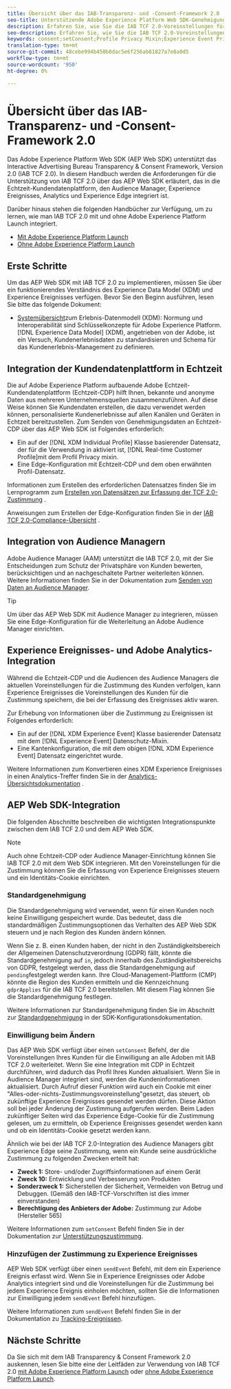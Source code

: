 ```yaml
---
title: Übersicht über das IAB-Transparenz- und -Consent-Framework 2.0
seo-title: Unterstützende Adobe Experience Platform Web SDK-Genehmigungsvoreinstellungen des Interactive Advertising Bureau Transparency & Consent Framework 2.0
description: Erfahren Sie, wie Sie die IAB TCF 2.0-Voreinstellungen für die Zustimmung mit Experience Platform Web SDK unterstützen.
seo-description: Erfahren Sie, wie Sie die IAB TCF 2.0-Voreinstellungen für die Zustimmung mit Experience Platform Web SDK unterstützen.
keywords: consent;setConsent;Profile Privacy Mixin;Experience Event Privacy Mixin;Privacy Mixin;IAB TCF 2.0;Real-time CDP;Real-time Customer Data Profile
translation-type: tm+mt
source-git-commit: 48cebe994b450b0dac5e6f256ab81827a7e8a0d5
workflow-type: tm+mt
source-wordcount: '950'
ht-degree: 0%

---
```



# Übersicht über das IAB-Transparenz- und -Consent-Framework 2.0

Das Adobe Experience Platform Web SDK (AEP Web SDK) unterstützt das Interactive Advertising Bureau Transparency &amp; Consent Framework, Version 2.0 (IAB TCF 2.0). In diesem Handbuch werden die Anforderungen für die Unterstützung von IAB TCF 2.0 über das AEP Web SDK erläutert, das in die Echtzeit-Kundendatenplattform, den Audience Manager, Experience Ereignisses, Analytics und Experience Edge integriert ist.

Darüber hinaus stehen die folgenden Handbücher zur Verfügung, um zu lernen, wie man IAB TCF 2.0 mit und ohne Adobe Experience Platform Launch integriert.

- [Mit Adobe Experience Platform Launch](./with-launch.md)
- [Ohne Adobe Experience Platform Launch](./without-launch.md)

## Erste Schritte

Um das AEP Web SDK mit IAB TCF 2.0 zu implementieren, müssen Sie über ein funktionierendes Verständnis des Experience Data Model (XDM) und Experience Ereignisses verfügen. Bevor Sie den Beginn ausführen, lesen Sie bitte das folgende Dokument:

- [Systemübersicht](../../../xdm/home.md)zum Erlebnis-Datenmodell (XDM): Normung und Interoperabilität sind Schlüsselkonzepte für Adobe Experience Platform. [!DNL Experience Data Model] (XDM), angetrieben von der Adobe, ist ein Versuch, Kundenerlebnisdaten zu standardisieren und Schema für das Kundenerlebnis-Management zu definieren.

## Integration der Kundendatenplattform in Echtzeit

Die auf Adobe Experience Platform aufbauende Adobe Echtzeit-Kundendatenplattform (Echtzeit-CDP) hilft Ihnen, bekannte und anonyme Daten aus mehreren Unternehmensquellen zusammenzuführen. Auf diese Weise können Sie Kundendaten erstellen, die dazu verwendet werden können, personalisierte Kundenerlebnisse auf allen Kanälen und Geräten in Echtzeit bereitzustellen. Zum Senden von Genehmigungsdaten an Echtzeit-CDP über das AEP Web SDK ist Folgendes erforderlich:

- Ein auf der [!DNL XDM Individual Profile] Klasse basierender Datensatz, der für die Verwendung in aktiviert ist, [!DNL Real-time Customer Profile]mit dem Profil Privacy mixin.
- Eine Edge-Konfiguration mit Echtzeit-CDP und dem oben erwähnten Profil-Datensatz.

Informationen zum Erstellen des erforderlichen Datensatzes finden Sie im Lernprogramm zum [Erstellen von Datensätzen zur Erfassung der TCF 2.0-Zustimmung](../../../rtcdp/privacy/iab/dataset-preparation.md) .

Anweisungen zum Erstellen der Edge-Konfiguration finden Sie in der [IAB TCF 2.0-Compliance-Übersicht](../../../rtcdp/privacy/privacy-overview.md) .

## Integration von Audience Managern

Adobe Audience Manager (AAM) unterstützt die IAB TCF 2.0, mit der Sie Entscheidungen zum Schutz der Privatsphäre von Kunden bewerten, berücksichtigen und an nachgeschaltete Partner weiterleiten können. Weitere Informationen finden Sie in der Dokumentation zum [Senden von Daten an Audience Manager](../audience-manager/audience-manager-overview.md).

>[!TIP]
>
>Um über das AEP Web SDK mit Audience Manager zu integrieren, müssen Sie eine Edge-Konfiguration für die Weiterleitung an Adobe Audience Manager einrichten.

## Experience Ereignisses- und Adobe Analytics-Integration

Während die Echtzeit-CDP und die Audiencen des Audience Managers die aktuellen Voreinstellungen für die Zustimmung des Kunden verfolgen, kann Experience Ereignisses die Voreinstellungen des Kunden für die Zustimmung speichern, die bei der Erfassung des Ereignisses aktiv waren.

Zur Erhebung von Informationen über die Zustimmung zu Ereignissen ist Folgendes erforderlich:

- Ein auf der [!DNL XDM Experience Event] Klasse basierender Datensatz mit dem [!DNL Experience Event] Datenschutz-Mixin.
- Eine Kantenkonfiguration, die mit dem obigen [!DNL XDM Experience Event] Datensatz eingerichtet wurde.

Weitere Informationen zum Konvertieren eines XDM Experience Ereignisses in einen Analytics-Treffer finden Sie in der [Analytics-Übersichtsdokumentation](../analytics/analytics-overview.md) .

## AEP Web SDK-Integration

Die folgenden Abschnitte beschreiben die wichtigsten Integrationspunkte zwischen dem IAB TCF 2.0 und dem AEP Web SDK.

>[!NOTE]
>
>Auch ohne Echtzeit-CDP oder Audience Manager-Einrichtung können Sie IAB TCF 2.0 mit dem Web SDK integrieren. Mit den Voreinstellungen für die Zustimmung können Sie die Erfassung von Experience Ereignisses steuern und ein Identitäts-Cookie einrichten.

### Standardgenehmigung

Die Standardgenehmigung wird verwendet, wenn für einen Kunden noch keine Einwilligung gespeichert wurde. Das bedeutet, dass die standardmäßigen Zustimmungsoptionen das Verhalten des AEP Web SDK steuern und je nach Region des Kunden ändern können.

Wenn Sie z. B. einen Kunden haben, der nicht in den Zuständigkeitsbereich der Allgemeinen Datenschutzverordnung (GDPR) fällt, könnte die Standardgenehmigung auf `in`, jedoch innerhalb des Zuständigkeitsbereichs von GDPR, festgelegt werden, dass die Standardgenehmigung auf `pending`festgelegt werden kann. Ihre Cloud-Management-Plattform (CMP) könnte die Region des Kunden ermitteln und die Kennzeichnung `gdprApplies` für die IAB TCF 2.0 bereitstellen. Mit diesem Flag können Sie die Standardgenehmigung festlegen.

Weitere Informationen zur Standardgenehmigung finden Sie im Abschnitt zur [Standardgenehmigung](../../fundamentals/configuring-the-sdk.md#default-consent) in der SDK-Konfigurationsdokumentation.

### Einwilligung beim Ändern

Das AEP Web SDK verfügt über einen `setConsent` Befehl, der die Voreinstellungen Ihres Kunden für die Einwilligung an alle Adoben mit IAB TCF 2.0 weiterleitet. Wenn Sie eine Integration mit CDP in Echtzeit durchführen, wird dadurch das Profil Ihres Kunden aktualisiert. Wenn Sie in Audience Manager integriert sind, werden die Kundeninformationen aktualisiert. Durch Aufruf dieser Funktion wird auch ein Cookie mit einer &quot;Alles-oder-nichts-Zustimmungsvoreinstellung&quot;gesetzt, das steuert, ob zukünftige Experience Ereignisses gesendet werden dürfen. Diese Aktion soll bei jeder Änderung der Zustimmung aufgerufen werden. Beim Laden zukünftiger Seiten wird das Experience Edge-Cookie für die Zustimmung gelesen, um zu ermitteln, ob Experience Ereignisses gesendet werden kann und ob ein Identitäts-Cookie gesetzt werden kann.

Ähnlich wie bei der IAB TCF 2.0-Integration des Audience Managers gibt Experience Edge seine Zustimmung, wenn ein Kunde seine ausdrückliche Zustimmung zu folgenden Zwecken erteilt hat:

- **Zweck 1:** Store- und/oder Zugriffsinformationen auf einem Gerät
- **Zweck 10:** Entwicklung und Verbesserung von Produkten
- **Sonderzweck 1:** Sicherstellen der Sicherheit, Vermeiden von Betrug und Debuggen. (Gemäß den IAB-TCF-Vorschriften ist dies immer einverstanden)
- **Berechtigung des Anbieters der Adobe:** Zustimmung zur Adobe (Hersteller 565)

Weitere Informationen zum `setConsent` Befehl finden Sie in der Dokumentation zur [Unterstützungszustimmung](../../fundamentals/supporting-consent.md).

### Hinzufügen der Zustimmung zu Experience Ereignisses

AEP Web SDK verfügt über einen `sendEvent` Befehl, mit dem ein Experience Ereignis erfasst wird. Wenn Sie in Experience Ereignisses oder Adobe Analytics integriert sind und die Voreinstellungen für die Zustimmung bei jedem Experience Ereignis einholen möchten, sollten Sie die Informationen zur Einwilligung jedem `sendEvent` Befehl hinzufügen.

Weitere Informationen zum `sendEvent` Befehl finden Sie in der Dokumentation zu [Tracking-Ereignissen](../../fundamentals/tracking-events.md).

## Nächste Schritte

Da Sie sich mit dem IAB Transparency &amp; Consent Framework 2.0 auskennen, lesen Sie bitte eine der Leitfäden zur Verwendung von IAB TCF 2.0 [mit Adobe Experience Platform Launch](./with-launch.md) oder [ohne Adobe Experience Platform Launch](./without-launch.md).
